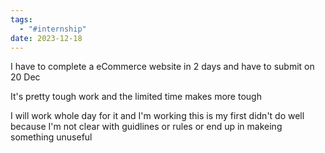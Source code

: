 ```yaml
---
tags:
  - "#internship"
date: 2023-12-18
---
```

I have to complete a eCommerce website in 2 days and have to submit on 20 Dec

It's pretty tough work and the limited time makes more tough

I will work whole day for it and I'm working this is my first didn't do well because I'm not clear with guidlines or rules or end up in makeing something unuseful